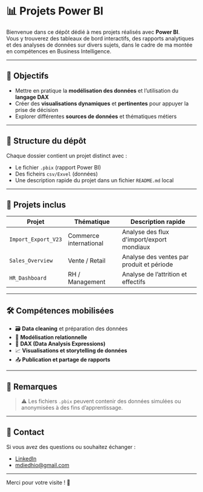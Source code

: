 # 📊 Projets Power BI

Bienvenue dans ce dépôt dédié à mes projets réalisés avec **Power BI**.  
Vous y trouverez des tableaux de bord interactifs, des rapports analytiques et des analyses de données sur divers sujets, dans le cadre de ma montée en compétences en Business Intelligence.

---

## 🚀 Objectifs

- Mettre en pratique la **modélisation des données** et l’utilisation du **langage DAX**
- Créer des **visualisations dynamiques** et **pertinentes** pour appuyer la prise de décision
- Explorer différentes **sources de données** et thématiques métiers

---

## 📁 Structure du dépôt

Chaque dossier contient un projet distinct avec :
- Le fichier `.pbix` (rapport Power BI)
- Des ficheirs `csv/Exvel` (données)
- Une description rapide du projet dans un fichier `README.md` local

---

## 🧠 Projets inclus

| Projet                      | Thématique            | Description rapide                       |
|----------------------------|------------------------|------------------------------------------|
| `Import_Export_V23`        | Commerce international | Analyse des flux d'import/export mondiaux |
| `Sales_Overview`           | Vente / Retail         | Analyse des ventes par produit et période|
| `HR_Dashboard`             | RH / Management        | Analyse de l’attrition et effectifs       |

---

## 🛠️ Compétences mobilisées

- 🗃️ **Data cleaning** et préparation des données
- 🔁 **Modélisation relationnelle**
- 🧮 **DAX (Data Analysis Expressions)**
- 📈 **Visualisations et storytelling de données**
- 📤 **Publication et partage de rapports**

---

## 📌 Remarques

> ⚠️ Les fichiers `.pbix` peuvent contenir des données simulées ou anonymisées à des fins d’apprentissage.

---

## 🤝 Contact

Si vous avez des questions ou souhaitez échanger :

- [LinkedIn](www.linkedin.com/in/diedhiou) 
- mdiedhio@gmail.com

---

Merci pour votre visite ! 🙌
